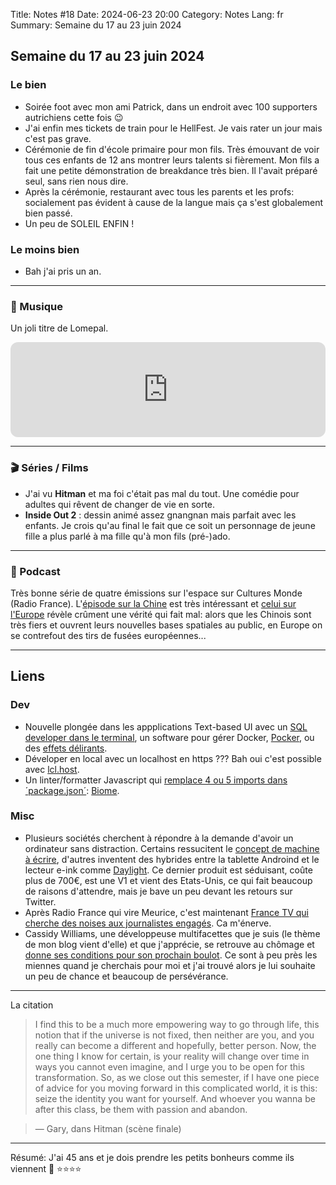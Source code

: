 Title: Notes #18
Date: 2024-06-23 20:00
Category: Notes
Lang: fr
Summary: Semaine du 17 au 23 juin 2024

## Semaine du 17 au 23 juin 2024

### Le bien

* Soirée foot avec mon ami Patrick, dans un endroit avec 100 supporters autrichiens cette fois 😉
* J'ai enfin mes tickets de train pour le HellFest. Je vais rater un jour mais c'est pas grave.
* Cérémonie de fin d'école primaire pour mon fils. Très émouvant de voir tous ces enfants de 12 ans montrer leurs talents si fièrement. Mon fils a fait une petite démonstration de breakdance très bien. Il l'avait préparé seul, sans rien nous dire.
* Après la cérémonie, restaurant avec tous les parents et les profs: socialement pas évident à cause de la langue mais ça s'est globalement bien passé.
* Un peu de SOLEIL ENFIN !

### Le moins bien

* Bah j'ai pris un an.

---

### 🎵 Musique

Un joli titre de Lomepal.

<iframe style="border-radius:12px" src="https://open.spotify.com/embed/track/4otT81iBBpaf36roGtzT4a?utm_source=generator" width="100%" height="152" frameBorder="0" allowfullscreen="" allow="autoplay; clipboard-write; encrypted-media; fullscreen; picture-in-picture" loading="lazy"></iframe>

---

### 🎬 Séries / Films

* J'ai vu **Hitman** et ma foi c'était pas mal du tout. Une comédie pour adultes qui rêvent de changer de vie en sorte.
* **Inside Out 2** : dessin animé assez gnangnan mais parfait avec les enfants. Je crois qu'au final le fait que ce soit un personnage de jeune fille a plus parlé à ma fille qu'à mon fils (pré-)ado.

---

### 🎤 Podcast

Très bonne série de quatre émissions sur l'espace sur Cultures Monde (Radio France). L'[épisode sur la Chine](https://www.radiofrance.fr/franceculture/podcasts/cultures-monde/chine-l-exploration-spatiale-en-solitaire-7262591) est très intéressant et [celui sur l'Europe](https://www.radiofrance.fr/franceculture/podcasts/cultures-monde/culturesmonde-emission-du-mercredi-19-juin-2024-1036997) révèle crûment une vérité qui fait mal: alors que les Chinois sont très fiers et ouvrent leurs nouvelles bases spatiales au public, en Europe on se contrefout des tirs de fusées européennes...

---

## Liens

### Dev

* Nouvelle plongée dans les appplications Text-based UI avec un [SQL developer dans le terminal](https://github.com/tconbeer/harlequin), un software pour gérer Docker, [Pocker](https://github.com/pommee/Pocker), ou des [effets délirants](https://github.com/ChrisBuilds/terminaltexteffects).
* Déveloper en local avec un localhost en https ??? Bah oui c'est possible avec 
[lcl.host](https://lcl.host/).
* Un linter/formatter Javascript qui [remplace 4 ou 5 imports dans ´package.json´](
https://x.com/rfberaldo/status/1804149657985049060): [Biome](https://github.com/biomejs/biome).

### Misc

* Plusieurs sociétés cherchent à répondre à la demande d'avoir un ordinateur sans distraction. Certains ressucitent le [concept de machine à écrire](https://www.minimachines.net/actu/micro-journal-une-nouvelle-machine-a-ecrire-2-0-127833), d'autres inventent des hybrides entre la tablette Androind et le lecteur e-ink comme [Daylight](https://daylightcomputer.com/). Ce dernier produit est séduisant, coûte plus de 700€, est une V1 et vient des Etats-Unis, ce qui fait beaucoup de raisons d'attendre, mais je bave un peu devant les retours sur Twitter.
* Après Radio France qui vire Meurice, c'est maintenant [France TV qui cherche des noises aux journalistes engagés](https://www.blast-info.fr/articles/2024/info-blast-france-tv-organise-une-purge-des-journalistes-signataires-de-la-tribune-contre-la-menace-de-lextreme-droite-ZQYtNLH2ROutHmzHJx22zg). Ca m'énerve.
* Cassidy Williams, une développeuse multifacettes que je suis (le thème de mon blog vient d'elle) et que j'apprécie, se retrouve au chômage et [donne ses conditions pour son prochain boulot](https://cassidoo.co/post/being-funemployed/). Ce sont à peu près les miennes quand je cherchais pour moi et j'ai trouvé alors je lui souhaite un peu de chance et beaucoup de persévérance.

---

La citation

> I find this to be a much more empowering way to go through life, this notion that if the universe is not fixed, then neither are you, and you really can become a different and hopefully, better person. Now, the one thing I know for certain, is your reality will change over time in ways you cannot even imagine, and I urge you to be open for this transformation. So, as we close out this semester, if I have one piece of advice for you moving forward in this complicated world, it is this: seize the identity you want for yourself. And whoever you wanna be after this class, be them with passion and abandon.

> — Gary, dans Hitman (scène finale)

---

Résumé: J'ai 45 ans et je dois prendre les petits bonheurs comme ils viennent 🥲 ⭐⭐⭐⭐
